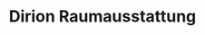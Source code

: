 ---
title: "Dirion Raumausstattung"
url: /bad-duerkheim/dirion-raumausstattung/
shop: Raumausstattung
---